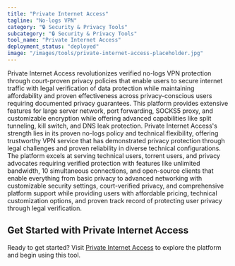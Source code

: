 ```yaml
---
title: "Private Internet Access"
tagline: "No-logs VPN"
category: "🔒 Security & Privacy Tools"
subcategory: "🔒 Security & Privacy Tools"
tool_name: "Private Internet Access"
deployment_status: "deployed"
image: "/images/tools/private-internet-access-placeholder.jpg"
---
```

Private Internet Access revolutionizes verified no-logs VPN protection through court-proven privacy policies that enable users to secure internet traffic with legal verification of data protection while maintaining affordability and proven effectiveness across privacy-conscious users requiring documented privacy guarantees. This platform provides extensive features for large server network, port forwarding, SOCKS5 proxy, and customizable encryption while offering advanced capabilities like split tunneling, kill switch, and DNS leak protection. Private Internet Access's strength lies in its proven no-logs policy and technical flexibility, offering trustworthy VPN service that has demonstrated privacy protection through legal challenges and proven reliability in diverse technical configurations. The platform excels at serving technical users, torrent users, and privacy advocates requiring verified protection with features like unlimited bandwidth, 10 simultaneous connections, and open-source clients that enable everything from basic privacy to advanced networking with customizable security settings, court-verified privacy, and comprehensive platform support while providing users with affordable pricing, technical customization options, and proven track record of protecting user privacy through legal verification.
## Get Started with Private Internet Access

Ready to get started? Visit [Private Internet Access](https://privateinternetaccess.com) to explore the platform and begin using this tool.
